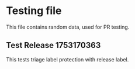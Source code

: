 # Testing file

This file contains random data, used for PR testing.


## Test Release 1753170363

This tests triage label protection with release label.
